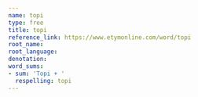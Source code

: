 ```yaml
---
name: topi
type: free
title: topi
reference_link: https://www.etymonline.com/word/topi
root_name: 
root_language: 
denotation: 
word_sums:
- sum: 'Topi + '
  respelling: topi
---
```

